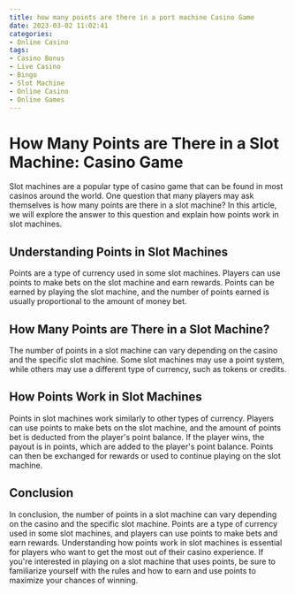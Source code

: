 ```yaml
---
title: how many points are there in a port machine Casino Game
date: 2023-03-02 11:02:41
categories:
- Online Casino
tags:
- Casino Bonus
- Live Casino
- Bingo
- Slot Machine
- Online Casino
- Online Games
---
```

# How Many Points are There in a Slot Machine: Casino Game

Slot machines are a popular type of casino game that can be found in most casinos around the world. One question that many players may ask themselves is how many points are there in a slot machine? In this article, we will explore the answer to this question and explain how points work in slot machines.

## Understanding Points in Slot Machines

Points are a type of currency used in some slot machines. Players can use points to make bets on the slot machine and earn rewards. Points can be earned by playing the slot machine, and the number of points earned is usually proportional to the amount of money bet.

## How Many Points are There in a Slot Machine?

The number of points in a slot machine can vary depending on the casino and the specific slot machine. Some slot machines may use a point system, while others may use a different type of currency, such as tokens or credits.

## How Points Work in Slot Machines

Points in slot machines work similarly to other types of currency. Players can use points to make bets on the slot machine, and the amount of points bet is deducted from the player's point balance. If the player wins, the payout is in points, which are added to the player's point balance. Points can then be exchanged for rewards or used to continue playing on the slot machine.

## Conclusion

In conclusion, the number of points in a slot machine can vary depending on the casino and the specific slot machine. Points are a type of currency used in some slot machines, and players can use points to make bets and earn rewards. Understanding how points work in slot machines is essential for players who want to get the most out of their casino experience. If you're interested in playing on a slot machine that uses points, be sure to familiarize yourself with the rules and how to earn and use points to maximize your chances of winning.